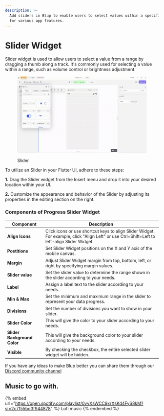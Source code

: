 ```yaml
---
description: >-
  Add sliders in Blup to enable users to select values within a specified range
  for various app features.
---
```


# Slider Widget

Slider widget is used to allow users to select a value from a range by dragging a thumb along a track. It's commonly used for selecting a value within a range, such as volume control or brightness adjustment.

<figure><img src="../../../.gitbook/assets/slider.gif" alt="Slider"><figcaption><p>Slider</p></figcaption></figure>

To utilize an Slider in your Flutter UI, adhere to these steps:

**1.** Drag the Slider widget from the Insert menu and drop it into your desired location within your UI.

**2.** Customize the appearance and behavior of the Slider by adjusting its properties in the editing section on the right.

### Components of Progress Slider Widget

| Component                   | Description                                                                                                                                  |
| --------------------------- | -------------------------------------------------------------------------------------------------------------------------------------------- |
| **Align Icons**             | Click icons or use shortcut keys to align Slider Widget. For example, click "Align Left" or use Ctrl+Shift+Left to left-align Slider Widget. |
| **Postitions**              | Set Slider Widget positions on the X and Y axis of the mobile canvas.                                                                        |
| **Margin**                  | Adjust Slider Widget margin from top, bottom, left, or right by specifying margin values.                                                    |
| **Slider value**            | Set the slider value to determine the range shown in the slider according to your needs.                                                     |
| **Label**                   | Assign a label text to the slider according to your needs.                                                                                   |
| **Min & Max**               | Set the minimum and maximum range in the slider to represent your data progress.                                                             |
| **Divisions**               | Set the number of divisions you want to show in your slider.                                                                                 |
| **Slider Color**            | This will give the color to your slider according to your needs.                                                                             |
| **Slider Background Color** | This will give the background color to your slider according to your needs.                                                                  |
| **Visible**                 | By checking the checkbox, the entire selected slider widget will be hidden.                                                                  |

If you have any ideas to make Blup better you can share them through our [Discord community channel](https://discord.com/channels/940632966093234176/965313562425823303)

## Music to go with.

{% embed url="https://open.spotify.com/playlist/0vvXsWCC9xrXsKd4FyS8kM?si=2c7f55bd3f944878" %}
Lofi music
{% endembed %}
